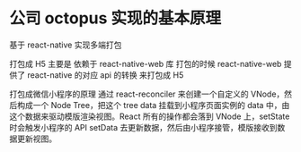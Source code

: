 # 公司 octopus 实现的基本原理

基于 react-native 实现多端打包

打包成 H5 主要是 依赖于 react-native-web 库 打包的时候 react-native-web 提供了 react-native 的对应 api 的转换 来打包成 H5

打包成微信小程序的原理 通过 react-reconciler 来创建一个自定义的 VNode，然后构成一个 Node Tree，把这个 tree data 挂载到小程序页面实例的 data 中，由这个数据来驱动模版渲染视图。React 所有的操作都会落到 VNode 上，setState 时会触发小程序的 API setData 去更新数据，然后由小程序接管，模版接收到数据更新视图。

